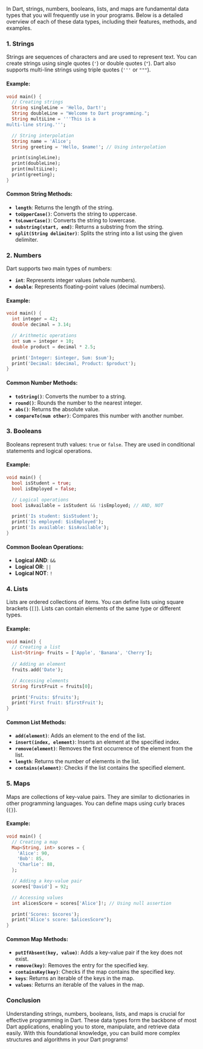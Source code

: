 In Dart, strings, numbers, booleans, lists, and maps are fundamental data types that you will frequently use in your programs. Below is a detailed overview of each of these data types, including their features, methods, and examples.

### 1. **Strings**

Strings are sequences of characters and are used to represent text. You can create strings using single quotes (`'`) or double quotes (`"`). Dart also supports multi-line strings using triple quotes (`'''` or `"""`).

#### Example:

```dart
void main() {
  // Creating strings
  String singleLine = 'Hello, Dart!';
  String doubleLine = "Welcome to Dart programming.";
  String multiLine = '''This is a
multi-line string.''';

  // String interpolation
  String name = 'Alice';
  String greeting = 'Hello, $name!'; // Using interpolation

  print(singleLine);
  print(doubleLine);
  print(multiLine);
  print(greeting);
}
```

#### Common String Methods:

- **`length`**: Returns the length of the string.
- **`toUpperCase()`**: Converts the string to uppercase.
- **`toLowerCase()`**: Converts the string to lowercase.
- **`substring(start, end)`**: Returns a substring from the string.
- **`split(String delimiter)`**: Splits the string into a list using the given delimiter.

### 2. **Numbers**

Dart supports two main types of numbers:

- **`int`**: Represents integer values (whole numbers).
- **`double`**: Represents floating-point values (decimal numbers).

#### Example:

```dart
void main() {
  int integer = 42;
  double decimal = 3.14;

  // Arithmetic operations
  int sum = integer + 10; 
  double product = decimal * 2.5;

  print('Integer: $integer, Sum: $sum');
  print('Decimal: $decimal, Product: $product');
}
```

#### Common Number Methods:

- **`toString()`**: Converts the number to a string.
- **`round()`**: Rounds the number to the nearest integer.
- **`abs()`**: Returns the absolute value.
- **`compareTo(num other)`**: Compares this number with another number.

### 3. **Booleans**

Booleans represent truth values: `true` or `false`. They are used in conditional statements and logical operations.

#### Example:

```dart
void main() {
  bool isStudent = true;
  bool isEmployed = false;

  // Logical operations
  bool isAvailable = isStudent && !isEmployed; // AND, NOT

  print('Is student: $isStudent');
  print('Is employed: $isEmployed');
  print('Is available: $isAvailable');
}
```

#### Common Boolean Operations:

- **Logical AND**: `&&`
- **Logical OR**: `||`
- **Logical NOT**: `!`

### 4. **Lists**

Lists are ordered collections of items. You can define lists using square brackets (`[]`). Lists can contain elements of the same type or different types.

#### Example:

```dart
void main() {
  // Creating a list
  List<String> fruits = ['Apple', 'Banana', 'Cherry'];
  
  // Adding an element
  fruits.add('Date');

  // Accessing elements
  String firstFruit = fruits[0];

  print('Fruits: $fruits');
  print('First fruit: $firstFruit');
}
```

#### Common List Methods:

- **`add(element)`**: Adds an element to the end of the list.
- **`insert(index, element)`**: Inserts an element at the specified index.
- **`remove(element)`**: Removes the first occurrence of the element from the list.
- **`length`**: Returns the number of elements in the list.
- **`contains(element)`**: Checks if the list contains the specified element.

### 5. **Maps**

Maps are collections of key-value pairs. They are similar to dictionaries in other programming languages. You can define maps using curly braces (`{}`).

#### Example:

```dart
void main() {
  // Creating a map
  Map<String, int> scores = {
    'Alice': 90,
    'Bob': 85,
    'Charlie': 88,
  };

  // Adding a key-value pair
  scores['David'] = 92;

  // Accessing values
  int alicesScore = scores['Alice']!; // Using null assertion

  print('Scores: $scores');
  print("Alice's score: $alicesScore");
}
```

#### Common Map Methods:

- **`putIfAbsent(key, value)`**: Adds a key-value pair if the key does not exist.
- **`remove(key)`**: Removes the entry for the specified key.
- **`containsKey(key)`**: Checks if the map contains the specified key.
- **`keys`**: Returns an iterable of the keys in the map.
- **`values`**: Returns an iterable of the values in the map.

### Conclusion

Understanding strings, numbers, booleans, lists, and maps is crucial for effective programming in Dart. These data types form the backbone of most Dart applications, enabling you to store, manipulate, and retrieve data easily. With this foundational knowledge, you can build more complex structures and algorithms in your Dart programs!
